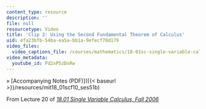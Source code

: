 ```yaml
---
content_type: resource
description: ''
file: null
resourcetype: Video
title: 'Clip 2: Using the Second Fundamental Theorem of Calculus'
uid: 4fa23bfb-54ba-ea5a-bb1a-9efecf78d179
video_files:
  video_captions_file: /courses/mathematics/18-01sc-single-variable-calculus-fall-2010/unit-3-the-definite-integral-and-its-applications/part-b-second-fundamental-theorem-areas-volumes/session-51-the-second-fundamental-theorem-of-calculus/clip-2-using-the-second-fundamental-theorem-of-calculus/Pd2xP5zDsRw.vtt
video_metadata:
  youtube_id: Pd2xP5zDsRw
---
```


» [Accompanying Notes (PDF)]({{< baseurl >}}/resources/mit18_01scf10_ses51b)

From Lecture 20 of [_18.01 Single Variable Calculus, Fall 2006_](/courses/18-01-single-variable-calculus-fall-2006/pages/video-lectures)